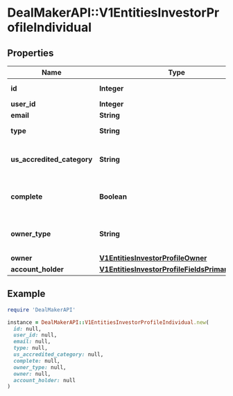 # DealMakerAPI::V1EntitiesInvestorProfileIndividual

## Properties

| Name | Type | Description | Notes |
| ---- | ---- | ----------- | ----- |
| **id** | **Integer** | Investor Profile id | [optional] |
| **user_id** | **Integer** | User id | [optional] |
| **email** | **String** | User email | [optional] |
| **type** | **String** | Investor Profile type | [optional] |
| **us_accredited_category** | **String** | The accredited investor information | [optional] |
| **complete** | **Boolean** | To check if the profile is complete or not | [optional] |
| **owner_type** | **String** | Type of the investor profile owner | [optional] |
| **owner** | [**V1EntitiesInvestorProfileOwner**](V1EntitiesInvestorProfileOwner.md) |  | [optional] |
| **account_holder** | [**V1EntitiesInvestorProfileFieldsPrimaryHolder**](V1EntitiesInvestorProfileFieldsPrimaryHolder.md) |  | [optional] |

## Example

```ruby
require 'DealMakerAPI'

instance = DealMakerAPI::V1EntitiesInvestorProfileIndividual.new(
  id: null,
  user_id: null,
  email: null,
  type: null,
  us_accredited_category: null,
  complete: null,
  owner_type: null,
  owner: null,
  account_holder: null
)
```

